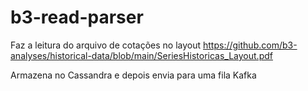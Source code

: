 # b3-read-parser

Faz a leitura do arquivo de cotações no layout
https://github.com/b3-analyses/historical-data/blob/main/SeriesHistoricas_Layout.pdf

Armazena no Cassandra e depois envia para uma fila Kafka